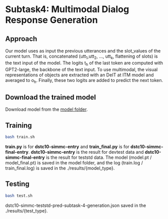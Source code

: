 # Subtask4: Multimodal Dialog Response Generation

## Approach 

Our model uses as input the previous utterances and the slot_values of the current turn. That is, concatenated (utt<sub>1</sub>,utt<sub>2</sub>, ..., utt<sub>k</sub>, flattening of slots) is the text input of the model. The logits t<sub>h</sub> of the last token are computed with GPT2-large, the backbone of the text input. To use multimodal, the visual representations of objects are extracted with an DeIT at ITM model and averaged to o<sub>h</sub>. Finally, these two logits are added to predict the next token.
 
## Download the trained model 
Download model from the [model folder](https://github.com/rungjoo/dstc10/tree/master/sub4/model).

## Training
```bash
bash train.sh
```
**train.py** is for **dstc10-simmc-entry** and **train_final.py** is for **dstc10-simmc-final-entry**. **dstc10-simmc-entry** is the result for devtest data and **dstc10-simmc-final-entry** is the result for teststd data. The model (model.pt / model_final.pt) is saved in the model folder, and the log (train.log / train_final.log) is saved in the ./results/{model_type}.

## Testing
```bash
bash test.sh
```
dstc10-simmc-teststd-pred-subtask-4-generation.json saved in the ./results/{test_type}.
